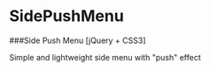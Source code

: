 # SidePushMenu
###Side Push Menu [jQuery + CSS3]

Simple and lightweight side menu with "push" effect
